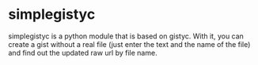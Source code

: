 # simplegistyc
simplegistyc is a python module that is based on gistyc. With it, you can create a gist without a real file (just enter the text and the name of the file) and find out the updated raw url by file name.
